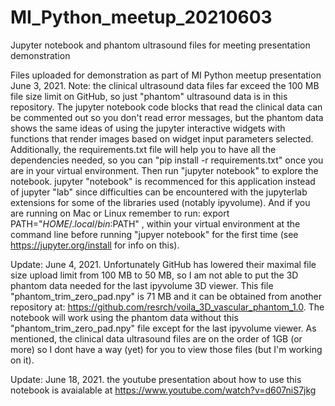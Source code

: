 # MI_Python_meetup_20210603
Jupyter notebook and phantom ultrasound files for meeting presentation demonstration

Files uploaded for demonstration as part of MI Python meetup presentation June 3, 2021. Note: the clinical ultrasound data files far exceed the 100 MB file size limit on GitHub, so just "phantom" ultrasound data is in this repository. The jupyter notebook code blocks that read the clinical data can be commented out so you don't read error messages, but the phantom data shows the same ideas of using the jupyter interactive widgets with functions that render images based on widget input parameters selected. Additionally, the requirements.txt file will help you to have all the dependencies needed, so you can "pip install -r requirements.txt" once you are in your virtual environment. Then run "jupyter notebook" to explore the notebook. jupyter "notebook" is recommenced for this application instead of jupyter "lab" since difficulties can be encountered with the jupyterlab extensions for some of the libraries used (notably ipyvolume).  And if you are running on Mac or Linux remember to run: export PATH="$HOME/.local/bin:$PATH" , within your virtual environment at the command line before running "jupyer notebook" for the first time (see https://jupyter.org/install for info on this).

Update: June 4, 2021. Unfortunately GitHub has lowered their maximal file size upload limit from 100 MB to 50 MB, so I am not able to put the 3D phantom data needed for the last ipyvolume 3D viewer. This file "phantom_trim_zero_pad.npy" is 71 MB and it can be obtained from another repository at: https://github.com/resrch/voila_3D_vascular_phantom_1.0.
The notebook will work using the phantom data without this "phantom_trim_zero_pad.npy" file except for the last ipyvolume viewer. As mentioned, the clinical data ultrasound files are on the order of 1GB (or more) so I dont have a way (yet) for you to view those files (but I'm working on it).

Update: June 18, 2021. the youtube presentation about how to use this notebook is avaialable at https://www.youtube.com/watch?v=d607niS7jkg
